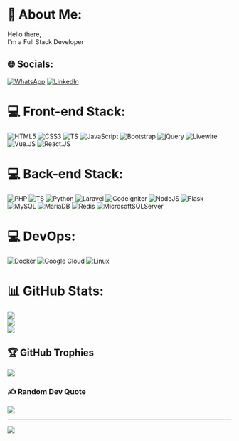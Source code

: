 # 💫 About Me:
Hello there,<br>I'm a Full Stack Developer


## 🌐 Socials:
[![WhatsApp](https://img.shields.io/badge/WhatsApp-%25D366.svg?logo=WhatsApp&logoColor=white)](https://api.whatsapp.com/send?phone=5511942566798) [![LinkedIn](https://img.shields.io/badge/LinkedIn-%230077B5.svg?logo=linkedin&logoColor=white)](https://linkedin.com/in/https://www.linkedin.com/in/lucas-volpati/) 

# 💻 Front-end Stack:
![HTML5](https://img.shields.io/badge/html5-%23E34F26.svg?style=for-the-badge&logo=html5&logoColor=white) ![CSS3](https://img.shields.io/badge/css3-%231572B6.svg?style=for-the-badge&logo=css3&logoColor=white) ![TS](https://img.shields.io/badge/typescript-3178C6.svg?style=for-the-badge&logo=typescript&logoColor=white) ![JavaScript](https://img.shields.io/badge/javascript-%23323330.svg?style=for-the-badge&logo=javascript&logoColor=%23F7DF1E) ![Bootstrap](https://img.shields.io/badge/bootstrap-%23563D7C.svg?style=for-the-badge&logo=bootstrap&logoColor=white) ![jQuery](https://img.shields.io/badge/jquery-%230769AD.svg?style=for-the-badge&logo=jquery&logoColor=white) ![Livewire](https://img.shields.io/badge/livewire-4e56a6.svg?style=for-the-badge&logo=livewire&logoColor=white) ![Vue.JS](https://img.shields.io/badge/vue.js-4FC08D?style=for-the-badge&logo=vue.js&logoColor=white) ![React.JS](https://img.shields.io/badge/react-61DAFB?style=for-the-badge&logo=react&logoColor=white)

# 💻 Back-end Stack:
![PHP](https://img.shields.io/badge/php-%23777BB4.svg?style=for-the-badge&logo=php&logoColor=white) ![TS](https://img.shields.io/badge/typescript-3178C6.svg?style=for-the-badge&logo=typescript&logoColor=white) ![Python](https://img.shields.io/badge/python-3670A0?style=for-the-badge&logo=python&logoColor=ffdd54) ![Laravel](https://img.shields.io/badge/laravel-%23FF2D20.svg?style=for-the-badge&logo=laravel&logoColor=white) ![CodeIgniter](https://img.shields.io/badge/codeigniter-EF4223.svg?style=for-the-badge&logo=codeigniter&logoColor=white) ![NodeJS](https://img.shields.io/badge/node.js-5FA04EE.svg?style=for-the-badge&logo=node.js&logoColor=black) ![Flask](https://img.shields.io/badge/flask-%23181616.svg?style=for-the-badge&logo=flask&logoColor=white) ![MySQL](https://img.shields.io/badge/mysql-%2300f.svg?style=for-the-badge&logo=mysql&logoColor=white) ![MariaDB](https://img.shields.io/badge/MariaDB-003545?style=for-the-badge&logo=mariadb&logoColor=white) ![Redis](https://img.shields.io/badge/redis-DC382D?style=for-the-badge&logo=redis&logoColor=white) ![MicrosoftSQLServer](https://img.shields.io/badge/Microsoft%20SQL%20Sever-CC2927?style=for-the-badge&logo=microsoft%20sql%20server&logoColor=white)

# 💻 DevOps:
![Docker](https://img.shields.io/badge/docker-%230db7ed.svg?style=for-the-badge&logo=docker&logoColor=white) ![Google Cloud](https://img.shields.io/badge/Google%20Cloud-4285F4?style=for-the-badge&logo=Google%20Cloud&logoColor=white) ![Linux](https://img.shields.io/badge/linux-%23F7DF1E.svg?style=for-the-badge&logo=linux&logoColor=black)
# 📊 GitHub Stats:
![](https://github-readme-stats.vercel.app/api?username=lucasvolpati&theme=dracula&hide_border=false&include_all_commits=true&count_private=true)<br/>
![](https://github-readme-streak-stats.herokuapp.com/?user=lucasvolpati&theme=dracula&hide_border=false)<br/>
![](https://github-readme-stats.vercel.app/api/top-langs/?username=lucasvolpati&theme=dracula&hide_border=false&include_all_commits=true&count_private=true&layout=compact)

## 🏆 GitHub Trophies
![](https://github-profile-trophy.vercel.app/?username=Lucas-volpati&theme=radical&no-frame=false&no-bg=true&margin-w=4)

### ✍️ Random Dev Quote
![](https://quotes-github-readme.vercel.app/api?type=horizontal&theme=radical)


---
[![](https://visitcount.itsvg.in/api?id=Lucas-volpati&icon=3&color=1)](https://visitcount.itsvg.in)

<!-- Proudly created with GPRM ( https://gprm.itsvg.in ) -->
